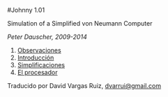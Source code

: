 
#Johnny 1.01

Simulation of a
Simplified von Neumann Computer

*Peter Dauscher, 2009-2014*

1. [Observaciones](./1-observaciones.md)
2. [Introducción](./2-introduccion.md)
3. [Simplificaciones](./3-simplificaciones.md)
4. [El procesador](./4-procesador.md)

Traducido por David Vargas Ruiz, dvarrui@gmail.com
